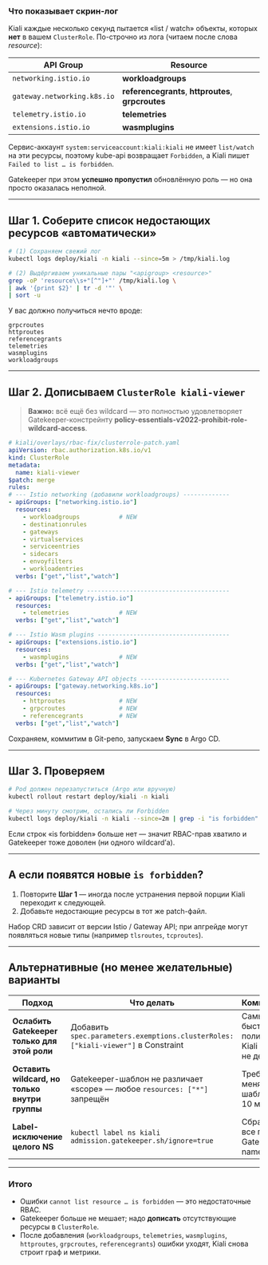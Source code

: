 ### Что показывает скрин-лог

Kiali каждые несколько секунд пытается «list / watch» объекты, которых **нет** в вашем `ClusterRole`.
По-строчно из лога (читаем после слова *resource*):

| API Group                   | Resource                                            |
| --------------------------- | --------------------------------------------------- |
| `networking.istio.io`       | **workloadgroups**                                  |
| `gateway.networking.k8s.io` | **referencegrants**, **httproutes**, **grpcroutes** |
| `telemetry.istio.io`        | **telemetries**                                     |
| `extensions.istio.io`       | **wasmplugins**                                     |

Сервис-аккаунт `system:serviceaccount:kiali:kiali` не имеет `list/watch` на эти ресурсы, поэтому kube-api возвращает `Forbidden`, а Kiali пишет `Failed to list … is forbidden`.

Gatekeeper при этом **успешно пропустил** обновлённую роль — но она просто оказалась неполной.

---

## Шаг 1. Соберите список недостающих ресурсов «автоматически»

```bash
# (1) Сохраняем свежий лог
kubectl logs deploy/kiali -n kiali --since=5m > /tmp/kiali.log

# (2) Выдёргиваем уникальные пары "<apigroup> <resource>"
grep -oP 'resource\\s+"[^"]+"' /tmp/kiali.log \
| awk '{print $2}' | tr -d '"' \
| sort -u
```

У вас должно получиться нечто вроде:

```
grpcroutes
httproutes
referencegrants
telemetries
wasmplugins
workloadgroups
```

---

## Шаг 2. Дописываем `ClusterRole kiali-viewer`

> **Важно:** всё ещё без wildcard — это полностью удовлетворяет
> Gatekeeper-констрейнту **policy-essentials-v2022-prohibit-role-wildcard-access**.

```yaml
# kiali/overlays/rbac-fix/clusterrole-patch.yaml
apiVersion: rbac.authorization.k8s.io/v1
kind: ClusterRole
metadata:
  name: kiali-viewer
$patch: merge
rules:
# --- Istio networking (добавили workloadgroups) -------------
- apiGroups: ["networking.istio.io"]
  resources:
    - workloadgroups           # NEW
    - destinationrules
    - gateways
    - virtualservices
    - serviceentries
    - sidecars
    - envoyfilters
    - workloadentries
  verbs: ["get","list","watch"]

# --- Istio telemetry ----------------------------------------
- apiGroups: ["telemetry.istio.io"]
  resources:
    - telemetries              # NEW
  verbs: ["get","list","watch"]

# --- Istio Wasm plugins -------------------------------------
- apiGroups: ["extensions.istio.io"]
  resources:
    - wasmplugins              # NEW
  verbs: ["get","list","watch"]

# --- Kubernetes Gateway API objects -------------------------
- apiGroups: ["gateway.networking.k8s.io"]
  resources:
    - httproutes               # NEW
    - grpcroutes               # NEW
    - referencegrants          # NEW
  verbs: ["get","list","watch"]
```

Сохраняем, коммитим в Git-репо, запускаем **Sync** в Argo CD.

---

## Шаг 3. Проверяем

```bash
# Pod должен перезапуститься (Argo или вручную)
kubectl rollout restart deploy/kiali -n kiali

# Через минуту смотрим, остались ли Forbidden
kubectl logs deploy/kiali -n kiali --since=2m | grep -i "is forbidden" || echo "Нет ошибок RBAC 🎉"
```

Если строк «is forbidden» больше нет — значит RBAC-прав хватило и Gatekeeper тоже доволен (ни одного wildcard’а).

---

## А если появятся новые `is forbidden`?

1. Повторите **Шаг 1** — иногда после устранения первой порции Kiali переходит к следующей.
2. Добавьте недостающие ресурсы в тот же patch-файл.

Набор CRD зависит от версии Istio / Gateway API; при апгрейде могут появляться новые типы (например `tlsroutes`, `tcproutes`).

---

## Альтернативные (но менее желательные) варианты

| Подход                                         | Что делать                                                                        | Комментарий                                              |
| ---------------------------------------------- | --------------------------------------------------------------------------------- | -------------------------------------------------------- |
| **Ослабить Gatekeeper только для этой роли**   | Добавить `spec.parameters.exemptions.clusterRoles: ["kiali-viewer"]` в Constraint | Самый быстрый, но политика для Kiali больше не действует |
| **Оставить wildcard, но только внутри группы** | Gatekeeper-шаблон не различает «scope» — любое `resources: ["*"]` запрещён        | Требуется менять Rego-шаблон: > 5-10 мин                 |
| **Label-исключение целого NS**                 | `kubectl label ns kiali admission.gatekeeper.sh/ignore=true`                      | Сбрасывает все политики Gatekeeper в namespace           |

---

### Итого

* Ошибки `cannot list resource … is forbidden` — это недостаточные RBAC.
* Gatekeeper больше не мешает; надо **дописать** отсутствующие ресурсы в `ClusterRole`.
* После добавления (`workloadgroups`, `telemetries`, `wasmplugins`, `httproutes`, `grpcroutes`, `referencegrants`) ошибки уходят, Kiali снова строит граф и метрики.
